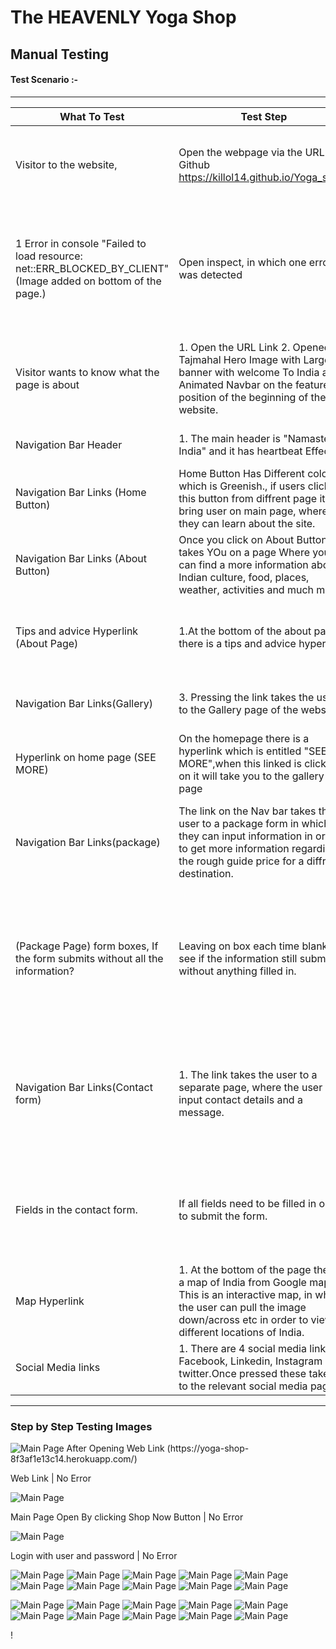 # The HEAVENLY Yoga Shop
## Manual Testing


#### Test Scenario :-
--------------------------------
 |What To Test |Test Step |Result |Expectations |Bug |
 |-------------|----------|-------|-------------|----|
 | Visitor to the website,| Open the webpage via the URL Github https://killol14.github.io/Yoga_shop/ | The webpage opens normally, in under  5 seconds of fully loaded content.      |  Github link worked and website loads as expected quickly.| No Bug detected.
 1 Error in console "Failed to load resource: net::ERR_BLOCKED_BY_CLIENT" (Image added on bottom of the page.)| Open inspect, in which one error was detected |Research error, clicked the link but blank screen, so no resolvable error| Website loads as expected and Shoulden't come any error on developer tools but one Error found. |No bug dectected, but error detected on the devtools console
 | Visitor wants to know what the page is about| 1. Open the URL Link 2. Opened Tajmahal Hero Image with Large banner with welcome To India and  Animated Navbar on the feature position of the beginning of the website.| Scrolling down there are More pictures and a description of the Website and an overview of all the features here.Further down, there are more detailed descriptions of each of the features of the site. With hyperlinks to take the user to the correct page with more detail on that topic.All hyperlinks tested and are working.| A Detailed visionary website that is clear to the user what the topic is about| No Bug Detected|
| Navigation Bar Header| 1. The main header is "Namaste India" and it has heartbeat Effect.| Navbar has  Home, About, Gallery, Package and Contact buttons, each button has hover effect and take user on the valid page.|its also responsive| No Bug Detected|
|Navigation Bar Links (Home Button)| Home Button Has Different color which is Greenish., if users click on this button from diffrent page it bring user on main page, where they can learn about the site.|Home button has no function on the home screen, however, if pressed on about, gallery, package and contact page, it takes you back to the main home page | Works as Exepected  | No Bug Detected|
|Navigation Bar Links (About Button)| Once you click on About Button it takes YOu on a page Where you can find a more information about Indian culture, food, places, weather, activities and much more | All Images loding and link on bottom of the page (Tips #7 Adivice Works | All Images loading on time as expacted | No Bug Detected| 
| Tips and advice Hyperlink (About Page)| 1.At the bottom of the about page there is a tips and advice hyperlink. |The hyperlink is detailed in a separate colour, which is obvious to the user to be able to click on this. The link also takes the user to another website detailing travel advice to India. https://www.responsibletravel.com/holidays/india/travel-guide/india-travel-advice| As expected, to work without any bugs| No Bug Detected|
| Navigation Bar Links(Gallery)| 3. Pressing the link takes the user to the Gallery page of the website.| The link works and takes the user to images of India page. there is a hover over all the photos, which zooms out the image. The photos also gives the user a snapshot of the beauty of India.| As expected, to work without any bugs| No Bug Detected|
|Hyperlink on home page (SEE MORE) | On the homepage there is a hyperlink which is entitled "SEE MORE",when this linked is clicked on it will take you to the gallery page | result as expected link works, Link takes to the gallery page | As expected, to work without any bugs| No Bug Detected|
|Navigation Bar Links(package)| The link on the Nav bar takes the user to a package form in which they can input information in order to get more information regarding the rough guide price for a diffrent destination.| The link is working correctly and take the user to the correct page.The submit button also has been tested, and work correctly in that it shows the rough price once a location is selected from the drop down menu. I have aslo tested the more destinations button, which once clicked takes you to a 3rd party website https://www.exoticca.com/uk | As expected, to work without any bugs| No Bug Detected|
|(Package Page) form boxes, If the form submits without all the information? | Leaving on box each time blank to see if the information still submits without anything filled in.| If no information is inputted, there will be error messages as seen in the below pictures.This is the same for the destination drop down menu, if a destination is not selected the prices will not appear.|All boxes (first name, last name, email, city, postcode, Contact number, address, destination) works as expected| No Bug Detected|
| Navigation Bar Links(Contact form)|1. The link takes the user to a separate page, where the user can input contact details and a message.| There is a details tab which has a drop-down arrow, in which the user can find the contact details of the content creator.| As expected, to work without any bugs, content was tested an email was recieved from this contact form| No Bug Detected|
| Fields in the contact form.| If all fields need to be filled in order to submit the form.| As the below picture, the email address has to have the correct characters (@) otherwise an error message appears.| When correctly submitted, the screen refreshes and clears. It Works as expected.| No bugs detected.
| Map Hyperlink| 1. At the bottom of the page there is a map of India from Google maps. This is an interactive map, in which the user can pull the image down/across etc in order to view different locations of India.| The Hyperlink works and takes the user to google maps. The interactive feature in the website also works and is able to move within the website itself.| As expected, to work without any bugs| No Bug Detected|
| Social Media links| 1. There are 4 social media links, Facebook, Linkedin, Instagram and twitter.Once pressed these take you to the relevant social media pages.| All links work and take to the relevant social media page| As expected, to work without any bugs| No Bug Detected|
------------------
### Step by Step Testing Images

![Main Page After Opening Web Link (https://yoga-shop-8f3af1e13c14.herokuapp.com/)](media/README.img/Weblink.png)

Web Link | No Error

![Main Page](media/README.img/BYprice.png)

Main Page Open By clicking Shop Now Button | No Error

![Main Page](media/README.img/signIn1.png)

Login with user and password  | No Error

![Main Page](media/README.img/signIn2.png)
![Main Page](media/README.img/Heropage.png)
![Main Page](media/README.img/BYclick.png)
![Main Page](media/README.img/searchbar.png)
![Main Page](media/README.img/BYsort.png)
![Main Page](media/README.img/BYcategory.png)
![Main Page](media/README.img/addproduct.png)
![Main Page](media/README.img/addproduct2.png)
![Main Page](media/README.img/checkout.png)
![Main Page](media/README.img/checkout2.png)

![Main Page](media/README.img/yogaproducts.png)
![Main Page](media/README.img/conditioning.png)
![Main Page](media/README.img/compression.png)
![Main Page](media/README.img/meditation.png)
![Main Page](media/README.img/specialoffers.png)
![Main Page](media/README.img/meditation.png)
![Main Page](media/README.img/clearance.png)
![Main Page](media/README.img/deal.png)
![Main Page](media/README.img/newarrivals.png)
![Main Page](media/README.img/productmanagement.png)



!


